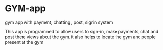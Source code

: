# GYM-app
gym app with payment, chatting , post, signin system

This app is programmed to allow users to sign-in, make payments, chat and post there views about the gym.
it also helps to locate the gym and people present at the gym 
